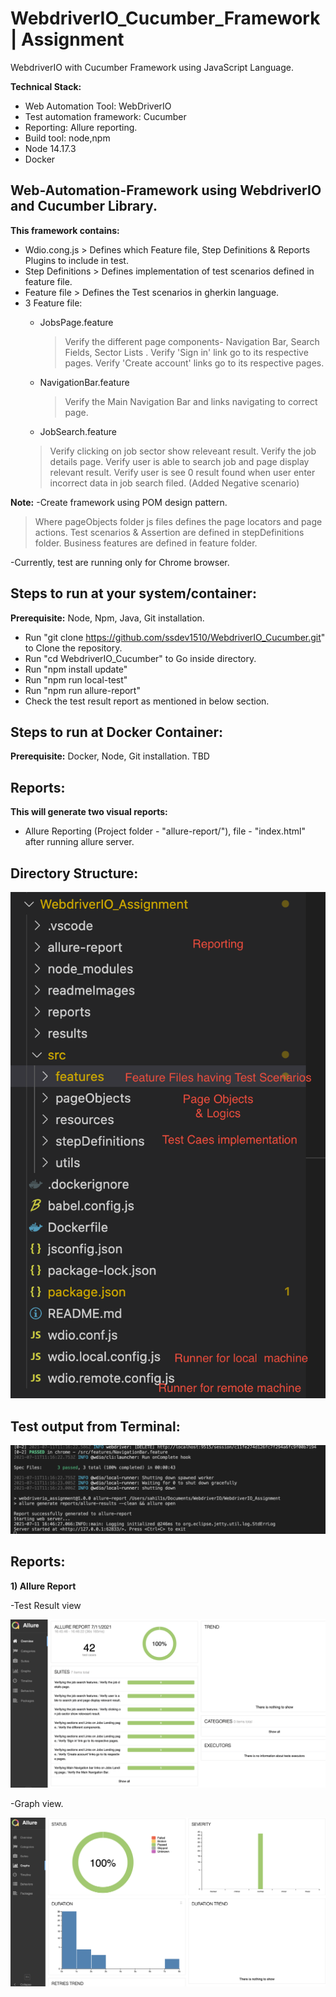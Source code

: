 # WebdriverIO_Cucumber_Framework | Assignment
WebdriverIO with Cucumber Framework using JavaScript Language.

**Technical Stack:**

- Web Automation Tool: WebDriverIO
- Test automation framework: Cucumber
- Reporting: Allure reporting.
- Build tool: node,npm
- Node 14.17.3
- Docker

## Web-Automation-Framework using WebdriverIO and Cucumber Library.
  **This framework contains:**
- Wdio.cong.js > Defines which Feature file, Step Definitions & Reports Plugins to include in test.
- Step Definitions > Defines implementation of test scenarios defined in feature file.
- Feature file > Defines the Test scenarios in gherkin language.
- 3 Feature file: 
    - JobsPage.feature
      >Verify the different page components- Navigation Bar, Search Fields, Sector Lists .
      >Verify 'Sign in' link go to its respective pages.
      >Verify 'Create account' links go to its respective pages.

    - NavigationBar.feature
      >Verify the Main Navigation Bar and links navigating to correct page.

    - JobSearch.feature
     >Verify clicking on job sector show releveant result.
     >Verify the job details page.
     >Verify user is able to search job and page display relevant result.
     >Verify user is see 0 result found when user enter incorrect data in job search filed. (Added Negative scenario)

**Note:**
-Create framework using POM design pattern.
  >Where pageObjects folder js files defines the page locators and page actions.
  >Test scenarios & Assertion are defined in stepDefinitions folder.
  >Business features are defined in feature folder.
  
-Currently, test are running only for Chrome browser.

## **Steps to run at your system/container:**
**Prerequisite:** Node, Npm, Java, Git installation.

- Run "git clone <https://github.com/ssdev1510/WebdriverIO_Cucumber.git>" to Clone the repository.
- Run "cd WebdriverIO_Cucumber" to Go inside directory.
- Run "npm install update"
- Run "npm run local-test"
- Run "npm run allure-report"
- Check the test result report as mentioned in below section.

## **Steps to run at Docker Container:**
**Prerequisite:** Docker, Node, Git installation.
TBD

## **Reports:** 
  **This will generate two visual reports:**
- Allure Reporting (Project folder - "allure-report/"), file - "index.html" after running allure server.

## **Directory Structure:**
<kbd>![Alt text](/readmeImages/directory.png?raw=true)</kbd>

## **Test output from Terminal:**

<kbd>![Alt text](/readmeImages/buildSuccess.png?raw=true)</kbd>

## **Reports**:

**1) Allure Report**

-Test Result view

![Alt text](/readmeImages/allurereport.png?raw=true)

-Graph view.

![Alt text](/readmeImages/graphview.png?raw=true)